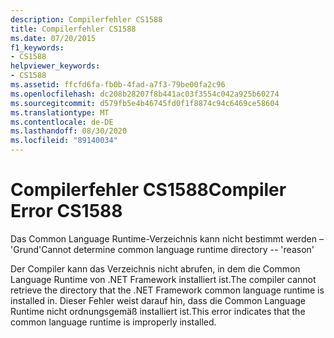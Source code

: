 ```yaml
---
description: Compilerfehler CS1588
title: Compilerfehler CS1588
ms.date: 07/20/2015
f1_keywords:
- CS1588
helpviewer_keywords:
- CS1588
ms.assetid: ffcfd6fa-fb0b-4fad-a7f3-79be00fa2c96
ms.openlocfilehash: dc208b28207f8b441ac03f3554c042a925b60274
ms.sourcegitcommit: d579fb5e4b46745fd0f1f8874c94c6469ce58604
ms.translationtype: MT
ms.contentlocale: de-DE
ms.lasthandoff: 08/30/2020
ms.locfileid: "89140034"
---
```

# <a name="compiler-error-cs1588"></a><span data-ttu-id="866a4-103">Compilerfehler CS1588</span><span class="sxs-lookup"><span data-stu-id="866a4-103">Compiler Error CS1588</span></span>
<span data-ttu-id="866a4-104">Das Common Language Runtime-Verzeichnis kann nicht bestimmt werden – 'Grund'</span><span class="sxs-lookup"><span data-stu-id="866a4-104">Cannot determine common language runtime directory -- 'reason'</span></span>  
  
 <span data-ttu-id="866a4-105">Der Compiler kann das Verzeichnis nicht abrufen, in dem die Common Language Runtime von .NET Framework installiert ist.</span><span class="sxs-lookup"><span data-stu-id="866a4-105">The compiler cannot retrieve the directory that the .NET Framework common language runtime is installed in.</span></span> <span data-ttu-id="866a4-106">Dieser Fehler weist darauf hin, dass die Common Language Runtime nicht ordnungsgemäß installiert ist.</span><span class="sxs-lookup"><span data-stu-id="866a4-106">This error indicates that the common language runtime is improperly installed.</span></span>
